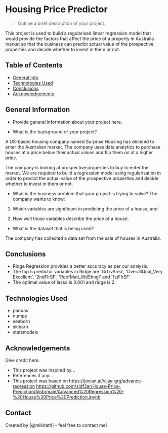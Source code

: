 # Housing Price Predictor
> Outline a brief description of your project.

This project is used to build a regularised linear regression model that would provide the factors that affect the price of a property in Australia market so that the business can predict actual value of the prospective properties and decide whether to invest in them or not.

## Table of Contents
* [General Info](#general-information)
* [Technologies Used](#technologies-used)
* [Conclusions](#conclusions)
* [Acknowledgements](#acknowledgements)

<!-- You can include any other section that is pertinent to your problem -->

## General Information
- Provide general information about your project here.


- What is the background of your project?

A US-based housing company named Surprise Housing has decided to enter the Australian market. The company uses data analytics to purchase houses at a price below their actual values and flip them on at a higher price.  

The company is looking at prospective properties to buy to enter the market. We are required to build a regression model using regularisation in order to predict the actual value of the prospective properties and decide whether to invest in them or not.

- What is the business problem that your project is trying to solve?
The company wants to know:

1. Which variables are significant in predicting the price of a house, and

2. How well those variables describe the price of a house.

- What is the dataset that is being used?

The company has collected a data set from the sale of houses in Australia.
<!-- You don't have to answer all the questions - just the ones relevant to your project. -->

## Conclusions
- Ridge Regression provides a better accuracy as per our analysis. 
- The top 5 predictor variables in Ridge are 'GrLivArea', 'OverallQual_Very Excellent', '2ndFlrSF', 'RoofMatl_WdShngl' and '1stFlrSF'.
- The optimal value of lasso is 0.001 and ridge is 2.


<!-- You don't have to answer all the questions - just the ones relevant to your project. -->


## Technologies Used
- pandas
- numpy
- seaborn
- sklearn
- statsmodels

<!-- As the libraries versions keep on changing, it is recommended to mention the version of library used in this project -->

## Acknowledgements
Give credit here.
- This project was inspired by...
- References if any...
- This project was based on 
https://jovian.ai/vijay-grg/advance-regression
https://github.com/sidf3ar/House-Price-Prediction/blob/main/Advanced%20Regression%20-%20House%20Price%20Prediction.ipynb


## Contact
Created by [@mikirath] - feel free to contact me!


<!-- Optional -->
<!-- ## License -->
<!-- This project is open source and available under the [... License](). -->

<!-- You don't have to include all sections - just the one's relevant to your project -->